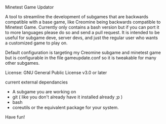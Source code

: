 Minetest Game Updator

A tool to streamline the development of subgames that are backwards compatible with a base game, like Creomine being backwards compatible to Minetest Game. Currently only contains a bash version but if you can port it to more languages please do so and send a pull request. It is intended to be useful for subgame deve, server devs, and just the regular user who wants a customized game to play on.

Default configuration is targeting my Creomine subgame and minetest game but is configurable in the file gameupdate.conf so it is tweakable for many other subgames.

License: GNU General Public License v3.0 or later

current external dependancies
- A subgame you are working on
- git ( like you don't already have it installed already ;p )
- bash
- coreutils or the equivalent package for your system.

Have fun!
